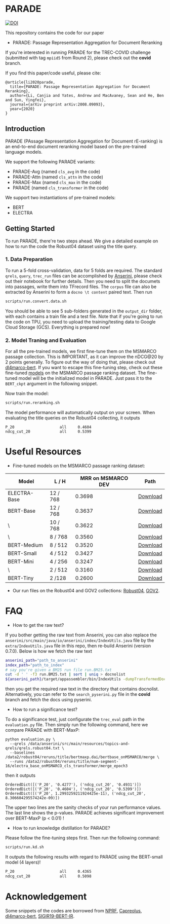 # PARADE

[![DOI](https://zenodo.org/badge/DOI/10.5281/zenodo.3974431.svg)](https://doi.org/10.5281/zenodo.3974431)

This repository contains the code for our paper
- PARADE: Passage Representation Aggregation for Document Reranking

If you're interested in running PARADE for the TREC-COVID challenge (submitted with tag `mpiid5` from Round 2), 
please check out the **covid** branch.

If you find this paper/code useful, please cite:
```
@article{li2020parade,
  title={PARADE: Passage Representation Aggregation for Document Reranking},
  author={Li, Canjia and Yates, Andrew and MacAvaney, Sean and He, Ben and Sun, Yingfei},
  journal={arXiv preprint arXiv:2008.09093},
  year={2020}
}
```

## Introduction
PARADE (PAssage Representation Aggregation for Document rE-ranking) is an end-to-end document reranking model based on the pre-trained language models.

We support the following PARADE variants:
- PARADE-Avg (named `cls_avg` in the code)
- PARADE-Attn (named `cls_attn` in the code)
- PARADE-Max (named `cls_max` in the code)
- PARADE (named `cls_transformer` in the code)

We support two instantiations of pre-trained models:
- BERT
- ELECTRA

## Getting Started
To run PARADE, there're two steps ahead.
We give a detailed example on how to run the code the Robust04 dataset using the title query.

### 1. Data Preparation
To run a 5-fold cross-validation, data for 5 folds are required.
The standard `qrels`, `query`, `trec_run` files can be accomplished by [Anserini](https://github.com/castorini/anserini),
please check out their notebook for further details.
Then you need to split the documets into passages, write them into TFrecord files.
The `corpus` file can also be extracted by Anserini to form a `docno \t content` paired text.
Then run

```bash
scripts/run.convert.data.sh
```
You should be able to see 5 sub-folders generated in the `output_dir` folder,
with each contains a train file and a test file.
Note that if you're going to run the code on TPU, you need to upload the training/testing data to Google Cloud Storage (GCS).
Everything is prepared now!

### 2. Model Traning and Evaluation


For all the pre-trained models, we first fine-tune them on the MSMARCO passage collection.
This is IMPORTANT, as it can improve the nDCG@20 by 2 points generally.
To figure out the way of doing that, please check out [dl4marco-bert](https://github.com/nyu-dl/dl4marco-bert).
If you want to escape this fine-tuning step,
check out these fine-tuned [models](#resource) on the MSMARCO passage ranking dataset.
The fine-tuned model will be the initialized model in PARADE.
Just pass it to the `BERT_ckpt` argument in the following snippet. 

Now train the model:

```bash
scripts/run.reranking.sh
```

The model performance will automatically output on your screen. 
When evaluating the title queries on the Robust04 collecting, it outputs
```
P_20                    all     0.4604
ndcg_cut_20             all     0.5399
```



# <a name="resource"></a> Useful Resources

- Fine-tuned models on the MSMARCO passage ranking dataset:

| Model        | L / H    | MRR on MSMARCO DEV | Path |
|--------------|----------|--------------------|------|
| ELECTRA-Base | 12 / 768 | 0.3698     | [Download](https://zenodo.org/record/3974431/files/vanilla_electra_base_on_MSMARCO.tar.gz)    |
| BERT-Base    | 12 / 768 | 0.3637     | [Download](https://zenodo.org/record/3974431/files/vanilla_bert_base_on_MSMARCO.tar.gz)    |
| \            | 10 / 768 | 0.3622     | [Download](https://zenodo.org/record/3974431/files/vanilla_bert_medium_10_base_on_MSMARCO.tar.gz)    |
| \            | 8 / 768  | 0.3560     | [Download](https://zenodo.org/record/3974431/files/vanilla_bert_medium_8_base_on_MSMARCO.tar.gz)   |
| BERT-Medium  | 8 / 512  | 0.3520     | [Download](https://zenodo.org/record/3974431/files/vanilla_bert_medium_on_MSMARCO.tar.gz)    |
| BERT-Small   | 4 / 512  | 0.3427     | [Download](https://zenodo.org/record/3974431/files/vanilla_bert_mini_on_MSMARCO.tar.gz)   |
| BERT-Mini    | 4 / 256  | 0.3247     | [Download](https://zenodo.org/record/3974431/files/vanilla_bert_mini_on_MSMARCO.tar.gz)  |
| \            | 2 / 512  | 0.3160     | [Download](https://zenodo.org/record/3974431/files/vanilla_bert_tiny_small_on_MSMARCO.tar.gz)    |
| BERT-Tiny    | 2 /128   | 0.2600     | [Download](https://zenodo.org/record/3974431/files/vanilla_bert_tiny_on_MSMARCO.tar.gz)   |

- Our run files on the Robust04 and GOV2 collections: 
[Robust04](https://zenodo.org/record/3974431/files/robust04.PARADE.runs.tar.gz), 
[GOV2](https://zenodo.org/record/3974431/files/gov2.PARADE.runs.tar.gz).

# FAQ
- How to get the raw text?

If you bother getting the raw text from Anserini, 
you can also replace the `anserini/src/main/java/io/anserini/index/IndexUtils.java` file by the `extra/IndexUtils.java` file in this repo,
then re-build Anserini (version 0.7.0).
Below is how we fetch the raw text
```bash
anserini_path="path_to_anserini"
index_path="path_to_index"
# say you're given a BM25 run file run.BM25.txt
cut -d ' ' -f3 run.BM25.txt | sort | uniq > docnolist
${anserini_path}/target/appassembler/bin/IndexUtils -dumpTransformedDocBatch docnolist -index ${index_path}
```
then you get the required raw text in the directory that contains docnolist. 
Alternatively, you can refer to the `search_pyserini.py` file in the **covid** branch and fetch the docs using pyserini.

- How to run a significance test?

To do a significance test, just configurate the `trec_eval` path in the `evaluation.py` file. 
Then simply run the following command, here we compare PARADE with BERT-MaxP:
```
python evaluation.py \
  --qrels /data/anserini/src/main/resources/topics-and-qrels/qrels.robust04.txt \
  --baselines /data2/robust04/reruns/title/bertmaxp.dai/bertbase_onMSMARCO/merge \
  --runs /data2/robust04/reruns/title/num-segment-16/electra_base_onMSMARCO_cls_transformer/merge_epoch3
```
then it outputs
```
OrderedDict([('P_20', '0.4277'), ('ndcg_cut_20', '0.4931')])
OrderedDict([('P_20', '0.4604'), ('ndcg_cut_20', '0.5399')])
OrderedDict([('P_20', 1.2993259211924425e-11), ('ndcg_cut_20', 8.306604295574242e-09)])
```
The upper two lines are the sanity checks of your run performance values.
The last line shows the p-values.
PARADE achieves significant improvement over BERT-MaxP (p < 0.01) !

- How to run knowledge distillation for PARADE?

Please follow the fine-tuning steps first.
Then run the following command:
```bash
scripts/run.kd.sh
```
It outputs the following results with regard to PARADE using the BERT-small model (4 layers)!
```bash
P_20                    all     0.4365
ndcg_cut_20             all     0.5098
```

# Acknowledgement
Some snippets of the codes are borrowed from 
[NPRF](https://github.com/ucasir/NPRF),
[Capreolus](https://github.com/capreolus-ir/capreolus),
[dl4marco-bert](https://github.com/nyu-dl/dl4marco-bert),
[SIGIR19-BERT-IR](https://github.com/AdeDZY/SIGIR19-BERT-IR).
